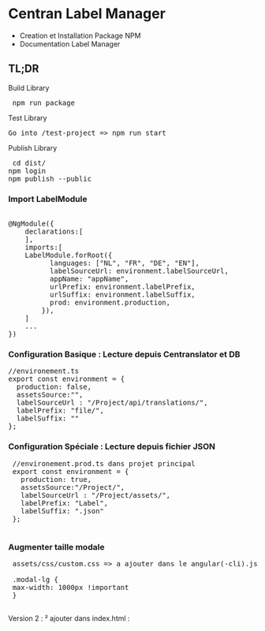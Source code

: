 # Centran Label Manager

* Creation et Installation Package NPM
* Documentation Label Manager

## TL;DR

Build Library
<pre> npm run package </pre>

Test Library

<pre>
Go into /test-project => npm run start
</pre>

Publish Library
<pre> cd dist/
npm login
npm publish --public
</pre>

### Import LabelModule 

<pre>

@NgModule({
    declarations:[
    ],
    imports:[
    LabelModule.forRoot({
          languages: ["NL", "FR", "DE", "EN"],
          labelSourceUrl: environment.labelSourceUrl,
          appName: "appName",
          urlPrefix: environment.labelPrefix,
          urlSuffix: environment.labelSuffix,
          prod: environment.production,
        }),
    ]
    ...
})
</pre>
        
###  Configuration Basique : Lecture depuis Centranslator et DB

<pre>
//environement.ts
export const environment = {
  production: false,
  assetsSource:"",
  labelSourceUrl : "/Project/api/translations/",
  labelPrefix: "file/",
  labelSuffix: ""
};
</pre>
    
###  Configuration Spéciale  : Lecture depuis fichier JSON

 <pre>
 //environement.prod.ts dans projet principal
 export const environment = {
   production: true,
   assetsSource:"/Project/",
   labelSourceUrl : "/Project/assets/",
   labelPrefix: "Label",
   labelSuffix: ".json"
 };
 </pre>
 
 
 ### Augmenter taille modale 
 
 <pre>
 assets/css/custom.css => a ajouter dans le angular(-cli).json 
 
 .modal-lg {
 max-width: 1000px !important
 }
 </pre>
 
 
 
 
 
 
 Version 2 :
 ²
ajouter dans index.html :  
<link href="https://maxcdn.bootstrapcdn.com/bootstrap/4.0.0/css/bootstrap.min.css" rel="stylesheet">
<link href="https://maxcdn.bootstrapcdn.com/font-awesome/4.7.0/css/font-awesome.min.css" rel="stylesheet">
